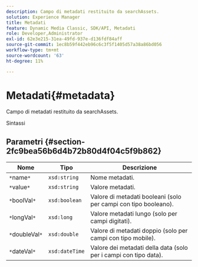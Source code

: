 ```yaml
---
description: Campo di metadati restituito da searchAssets.
solution: Experience Manager
title: Metadati
feature: Dynamic Media Classic, SDK/API, Metadati
role: Developer,Administrator
exl-id: 62e3e215-31ea-49fd-937e-d136fdf84aff
source-git-commit: 1ec8b59f442eb96c6c3f5f1405d57a38a86bd056
workflow-type: tm+mt
source-wordcount: '63'
ht-degree: 11%

---
```


# Metadati{#metadata}

Campo di metadati restituito da searchAssets.

Sintassi

## Parametri {#section-2fc9bea56b6d4b72b80d4f04c5f9b862}

| Nome | Tipo | Descrizione |
|---|---|---|
| `*`name`*` | `xsd:string` | Nome metadati. |
| `*`value`*` | `xsd:string` | Valore metadati. |
| `*`boolVal`*` | `xsd:boolean` | Valore di metadati booleani (solo per campi con tipo booleano). |
| `*`longVal`*` | `xsd:long` | Valore metadati lungo (solo per campi digitati). |
| `*`doubleVal`*` | `xsd:double` | Valore di metadati doppio (solo per campi con tipo mobile). |
| `*`dateVal`*` | `xsd:dateTime` | Valore dei metadati della data (solo per i campi con tipo data). |
